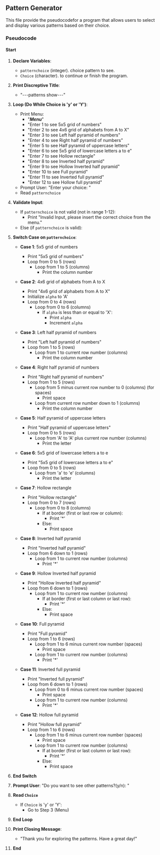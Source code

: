 ## Pattern Generator
This file provide the pseudocodefor a program that allows users to select and display various patterns based on their choice.
### Pseudocode

#### **Start**
1. **Declare Variables**: 
    - `patternchoice` (integer). choice pattern to see.
    - `Choice` (character). to continue or finish the program.

2. **Print Discreptive Title**: 
    - "---patterns show---"

3. **Loop (Do While Choice is 'y' or 'Y')**:
    - Print Menu:
        - "***Menu***"
        - "Enter 1 to see 5x5 grid of numbers"
        - "Enter 2 to see 4x6 grid of alphabets from A to X"
        - "Enter 3 to see Left half pyramid of numbers"
        - "Enter 4 to see Right half pyramid of numbers"
        - "Enter 5 to see Half pyramid of uppercase letters"
        - "Enter 6 to see 5x5 grid of lowercase letters a to e"
        - "Enter 7 to see Hollow rectangle"
        - "Enter 8 to see Inverted half pyramid"
        - "Enter 9 to see Hollow Inverted half pyramid"
        - "Enter 10 to see Full pyramid"
        - "Enter 11 to see Inverted full pyramid"
        - "Enter 12 to see Hollow full pyramid"
    - Prompt User: "Enter your choice: "
    - Read `patternchoice`

4. **Validate Input**:
    - If `patternchoice` is not valid (not in range 1-12):
        - Print "Invalid Input, please insert the correct choice from the menu."
    - Else (if `patternchoice` is valid):

5. **Switch Case on `patternchoice`**:
    - **Case 1**: 5x5 grid of numbers
        - Print "5x5 grid of numbers"
        - Loop from 0 to 5 (rows)
            - Loop from 1 to 5 (columns)
                - Print the column number

    - **Case 2**: 4x6 grid of alphabets from A to X
        - Print "4x6 grid of alphabets from A to X"
        - Initialize `alpha` to 'A'
        - Loop from 0 to 4 (rows)
            - Loop from 0 to 6 (columns)
                - If `alpha` is less than or equal to 'X':
                    - Print `alpha`
                    - Increment `alpha`

    - **Case 3**: Left half pyramid of numbers
        - Print "Left half pyramid of numbers"
        - Loop from 1 to 5 (rows)
            - Loop from 1 to current row number (columns)
                - Print the column number

    - **Case 4**: Right half pyramid of numbers
        - Print "Right half pyramid of numbers"
        - Loop from 1 to 5 (rows)
            - Loop from 5 minus current row number to 0 (columns) (for spaces)
                - Print space
            - Loop from current row number down to 1 (columns)
                - Print the column number

    - **Case 5**: Half pyramid of uppercase letters
        - Print "Half pyramid of uppercase letters"
        - Loop from 0 to 5 (rows)
            - Loop from 'A' to 'A' plus current row number (columns)
                - Print the letter

    - **Case 6**: 5x5 grid of lowercase letters a to e
        - Print "5x5 grid of lowercase letters a to e"
        - Loop from 0 to 5 (rows)
            - Loop from 'a' to 'e' (columns)
                - Print the letter

    - **Case 7**: Hollow rectangle
        - Print "Hollow rectangle"
        - Loop from 0 to 7 (rows)
            - Loop from 0 to 8 (columns)
                - If at border (first or last row or column):
                    - Print '*'
                - Else:
                    - Print space

    - **Case 8**: Inverted half pyramid
        - Print "Inverted half pyramid"
        - Loop from 6 down to 1 (rows)
            - Loop from 1 to current row number (columns)
                - Print '*'

    - **Case 9**: Hollow Inverted half pyramid
        - Print "Hollow Inverted half pyramid"
        - Loop from 6 down to 1 (rows)
            - Loop from 1 to current row number (columns)
                - If at border (first or last column or last row):
                    - Print '*'
                - Else:
                    - Print space

    - **Case 10**: Full pyramid
        - Print "Full pyramid"
        - Loop from 1 to 6 (rows)
            - Loop from 1 to 6 minus current row number (spaces)
                - Print space
            - Loop from 1 to current row number (columns)
                - Print '*'

    - **Case 11**: Inverted full pyramid
        - Print "Inverted full pyramid"
        - Loop from 6 down to 1 (rows)
            - Loop from 0 to 6 minus current row number (spaces)
                - Print space
            - Loop from 1 to current row number (columns)
                - Print '*'

    - **Case 12**: Hollow full pyramid
        - Print "Hollow full pyramid"
        - Loop from 1 to 6 (rows)
            - Loop from 1 to 6 minus current row number (spaces)
                - Print space
            - Loop from 1 to current row number (columns)
                - If at border (first or last column or last row):
                    - Print '*'
                - Else:
                    - Print space

6. **End Switch**

7. **Prompt User**: "Do you want to see other patterns?(y/n): "
8. **Read `Choice`**
    - If `Choice` is 'y' or 'Y':
        - Go to Step 3 (Menu)

9. **End Loop**

10. **Print Closing Message**:
    - "Thank you for exploring the patterns. Have a great day!"

11. **End**


